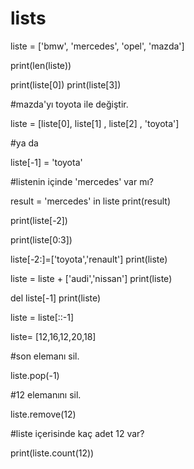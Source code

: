 # lists

liste = ['bmw', 'mercedes', 'opel', 'mazda']

print(len(liste))

print(liste[0])
print(liste[3])

#mazda'yı toyota ile değiştir.

liste = [liste[0], liste[1] , liste[2] , 'toyota']

#ya da

liste[-1] = 'toyota'

#listenin içinde 'mercedes' var mı?

result = 'mercedes' in liste
print(result)

print(liste[-2])

print(liste[0:3])

liste[-2:]=['toyota','renault']
print(liste)

liste = liste + ['audi','nissan']
print(liste)

del liste[-1]
print(liste)

liste = liste[::-1]


liste= [12,16,12,20,18]

#son elemanı sil.
 
liste.pop(-1)

#12 elemanını sil.

liste.remove(12) 

#liste içerisinde kaç adet 12 var?

print(liste.count(12)) 
